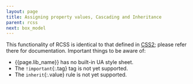 ```yaml
---
layout: page
title: Assigning property values, Cascading and Inheritance
parent: rcss
next: box_model
---
```


This functionality of RCSS is identical to that defined in [CSS2](http://www.w3.org/TR/REC-CSS2/cascade.html); please refer there for documentation. Important things to be aware of:

* {{page.lib_name}} has no built-in UA style sheet.
* The `!important`{:.tag} tag is not yet supported.
* The `inherit`{:.value} rule is not yet supported. 

